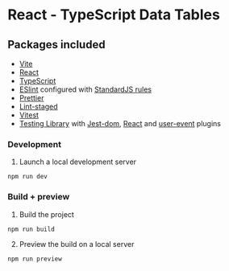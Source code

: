 # React - TypeScript Data Tables

## Packages included

- [Vite](https://vitejs.dev/)
- [React](https://reactjs.org/)
- [TypeScript](https://www.typescriptlang.org/)
- [ESlint](https://eslint.org/) configured with [StandardJS rules](https://standardjs.com/rules.html)
- [Prettier](https://prettier.io/)
- [Lint-staged](https://github.com/okonet/lint-staged)
- [Vitest](https://vitest.dev/)
- [Testing Library](https://testing-library.com/) with [Jest-dom](https://testing-library.com/docs/ecosystem-jest-dom), [React](https://testing-library.com/docs/react-testing-library/intro) and [user-event](https://testing-library.com/docs/user-event/intro/) plugins


### Development

1. Launch a local development server

```
npm run dev
```

### Build + preview

1. Build the project

```
npm run build
```

2. Preview the build on a local server

```
npm run preview
```
